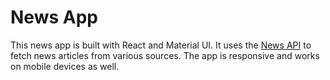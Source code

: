 # News App

This news app is built with React and Material UI. It uses the [News API](https://newsapi.org/) to fetch news articles from various sources. The app is responsive and works on mobile devices as well.
